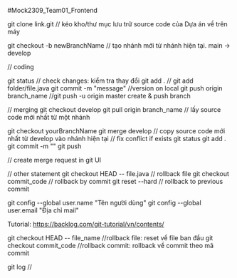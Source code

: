 #Mock2309_Team01_Frontend

git clone link.git // kéo kho/thư mục lưu trữ source code của Dựa án về trên máy

git checkout -b newBranchName // tạo nhánh mới từ nhánh hiện tại. main -> develop


// coding

git status		  		 // check changes: kiểm tra thay đổi
git add . 		  		 // git add folder/file.java
git commit -m "message"  //version on local
git push origin branch_name		  //git push -u origin master    create & push branch

// merging
git checkout develop
git pull origin branch_name  // lấy source code mới nhất từ một nhánh

git checkout yourBranchName
git merge develop		// copy source code mới nhất từ develop vào nhánh hiện tại
// fix conflict if exists
git status
git add .
git commit -m ""
git push

// create merge request in git UI


// other statement
 git checkout HEAD -- file.java		// rollback file
 git checkout commit_code			// rollback by commit
 git reset --hard					// rollback to previous commit
 
git config --global user.name "Tên người dùng"
git config --global user.email "Địa chỉ mail"
 
Tutorial: https://backlog.com/git-tutorial/vn/contents/


 git checkout HEAD -- file_name //rollback file: reset về file ban đầu
 git checkout commit_code //rollback commit: rollback về commit theo mã commit
 

git log //
